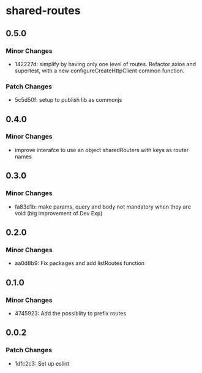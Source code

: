 # shared-routes

## 0.5.0

### Minor Changes

- 142227d: simplify by having only one level of routes. Refactor axios and supertest, with a new configureCreateHttpClient common function.

### Patch Changes

- 5c5d50f: setup to publish lib as commonjs

## 0.4.0

### Minor Changes

- improve interafce to use an object sharedRouters with keys as router names

## 0.3.0

### Minor Changes

- fa83d1b: make params, query and body not mandatory when they are void (big improvement of Dev Exp)

## 0.2.0

### Minor Changes

- aa0d8b9: Fix packages and add listRoutes function

## 0.1.0

### Minor Changes

- 4745923: Add the possiblity to prefix routes

## 0.0.2

### Patch Changes

- 1dfc2c3: Set up eslint
